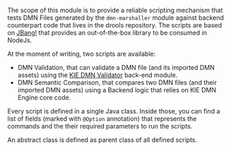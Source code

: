 The scope of this module is to provide a reliable scripting mechanism that tests DMN Files generated by the `dmn-marshaller` module against backend counterpart code that lives in the drools repository.
The scripts are based on [JBang!](https://www.jbang.dev/) that provides an out-of-the-box library to be consumed in NodeJs.

At the moment of writing, two scripts are available:

- DMN Validation, that can validate a DMN file (and its imported DMN assets) using the [KIE DMN Validator](https://github.com/apache/incubator-kie-drools/tree/main/kie-dmn/kie-dmn-validation) back-end module.
- DMN Semantic Comparison, that compares two DMN files (and their imported DMN assets) using a Backend logic that relies on KIE DMN Engine core code.

Every script is defined in a single Java class. Inside those, you can find a list of fields (marked with `@Option` annotation) that represents the commands and the their required parameters to run the scripts.

An abstract class is defined as parent class of all defined scripts.
